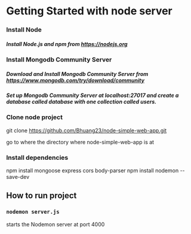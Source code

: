 # Getting Started with node server

### Install Node
##### Install Node.js and npm from https://nodejs.org
### Install Mongodb Community Server
##### Download and Install Mongodb Community Server from https://www.mongodb.com/try/download/community
##### Set up Mongodb Community Server at localhost:27017 and create a database called database with one collection called users.

### Clone node project
git clone https://github.com/Bhuang23/node-simple-web-app.git

go to where the directory where node-simple-web-app is at 

### Install dependencies
npm install mongoose express cors body-parser
npm install nodemon --save-dev

## How to run project
### `nodemon server.js`

starts the Nodemon server at port 4000
